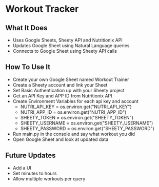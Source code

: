 # Workout Tracker

## What It Does
- Uses Google Sheets, Sheety API and Nutritionix API
- Updates Google Sheet using Natural Language queries
- Connects to Google Sheet using Sheety API calls

## How To Use It
- Create your own Google Sheet named Workout Trainer
- Create a Sheety account and link your Sheet
- Set Basic Authentication up with your Sheety project
- Get an API Key and APP ID from Nutritionix API
- Create Environment Variables for each api key and account
  - NUTRI_API_KEY = os.environ.get("NUTRI_API_KEY")
  - NUTRI_APP_ID = os.environ.get("NUTRI_APP_ID")
  - SHEETY_TOKEN = os.environ.get("SHEETY_TOKEN")
  - SHEETY_USERNAME = os.environ.get("SHEETY_USERNAME")
  - SHEETY_PASSWORD = os.environ.get("SHEETY_PASSWORD")
- Run main.py in the console and say what workout you did
- Open Google Sheet and look at updated data

## Future Updates
- Add a UI
- Set minutes to hours
- Allow multiple workouts per query